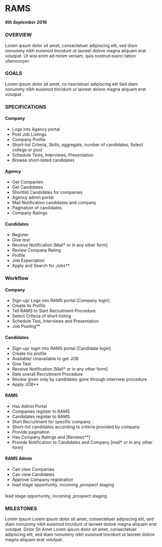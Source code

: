 # RAMS  

##### 6th September 2016  

### OVERVIEW  
Lorem ipsum dolor sit amet, consectetuer adipiscing elit, sed diam nonummy nibh euismod tincidunt ut laoreet dolore magna aliquam erat volutpat. Ut wisi enim ad minim veniam, quis nostrud exerci tation ullamcorper.   

### GOALS  
Lorem ipsum dolor sit amet, co
nsectetuer adipiscing elit
Sed diam nonummy nibh euismod tincidunt ut laoreet dolore magna aliquam erat volutpat.  

### SPECIFICATIONS    

#### Company  
* Logs into Agency portal  
* Post Job Listings  
* Company Profile  
* Short-list Criteria, Skills, aggregate, number of candidates, Select college or pool   
* Schedule Tests, Interviews, Presentation  
* Browse short-listed candidates  

#### Agency  
* Get Companies  
* Get Candidates  
* Shortlist Candidates for companies  
* Agency admin portal  
* Mail Notification candidates and company  
* Pagination of candidates  
* Company Ratings   

#### Candidates  
* Register  
* Give test  
* Receive Notification [Mail* or in any other form]   
* Review Company Rating  
* Profile  
* Job Expectation  
* Apply and Search for Jobs**   

### Workflow
#### Company
* Sign-up/ Logs into RAMS portal [Company login]
* Create its Profile
* Tell RAMS to Start Recruitment Procedure
* Select Criteria of short-listing
* Schedule Test, Interviews and Presentation
* Job Posting**

#### Candidates
* Sign-up/ login into RAMS portal [Candidate login]
* Create his profile
* Available/ Unavailable to get JOB
* Give Test
* Receive Notification [Mail* or in any other form]
* Rate overall Recruitment Procedure
* Review given only by candidates gone through interview procedure
* Apply JOB**

#### RAMS
* Has Admin Portal
* Companies register to RAMS
* Candidates register to RAMS
* Start Recruitment for specific company
* Short-list candidates according to criteria provided by company
* Provide pagination
* Has Company Ratings and [Reviews**]
* Provide Notification to Candidates and Company [mail* or in any other form]

#### RAMS Admin
* Can view Companies
* Can view Candidates
* Approve Company registration
* lead stage opportunity, incoming ,prospect   staging


####
lead stage opportunity, incoming ,prospect   staging

### MILESTONES  
Lorem Ipsum
Lorem ipsum dolor sit amet, consectetuer adipiscing elit, sed diam nonummy nibh euismod tincidunt ut laoreet dolore magna aliquam erat volutpat.
Dolor Sit Amet
Lorem ipsum dolor sit amet, consectetuer adipiscing elit, sed diam nonummy nibh euismod tincidunt ut laoreet dolore magna aliquam erat volutpat.
